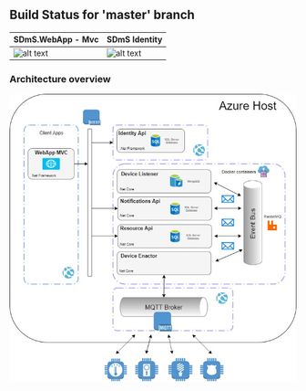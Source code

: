 ## Build Status for 'master' branch
  
| SDmS.WebApp - Mvc  | SDmS Identity |
| ------------- | ------------- |
| ![alt text](https://dev.azure.com/azarchik94/SDmS/_apis/build/status/SDmS-WebApp.Mvc)  | ![alt text](https://dev.azure.com/azarchik94/SDmS/_apis/build/status/SDmS-Identity)  |

### Architecture overview
![alt text](https://github.com/daazarov/SDmS/blob/master/images/architecture_scheme.jpg)

